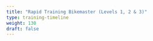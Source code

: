 ```yaml
---
title: "Rapid Training Bikemaster (Levels 1, 2 & 3)"
type: training-timeline
weight: 130
draft: false
---
```


